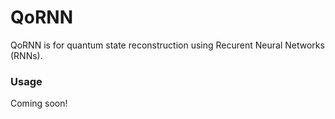# QoRNN

QoRNN is for quantum state reconstruction using Recurent Neural Networks (RNNs).

### Usage

Coming soon!
